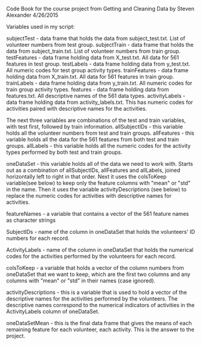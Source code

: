 Code Book for the course project from Getting and Cleaning Data
by Steven Alexander 4/26/2015

Variables used in my script:

subjectTest - data frame that holds the data from subject_test.txt. List of volunteer numbers from test group.
subjectTrain - data frame that holds the data from subject_train.txt. List of volunteer numbers from train group.
testFeatures - data frame holding data from X_test.txt. All data for 561 features in test group.
testLabels - data frame holding data from y_test.txt. All numeric codes for test group activity types.
trainFeatures - data frame holding data from X_train.txt. All data for 561 features in train group.
trainLabels - data frame holding data from y_train.txt. All numeric codes for train group activity types.
features - data frame holding data from features.txt. All descriptive names of the 561 data types.
activityLabels - data frame holding data from activity_labels.txt. This has numeric codes for activities
paired with descriptive names for the activities.

The next three variables are combinations of the test and train variables, with test 
first, followed by train information.
allSubjectIDs - this variable holds all the volunteer numbers from test and train groups.
allFeatures - this variable holds all the data for the 561 features from both test and train groups.
allLabels - this variable holds all the numeric codes for the activity types performed by both test and train groups.

oneDataSet - this variable holds all of the data we need to work with. Starts out as a combination
of allSubjectIDs, allFeatures and allLabels, joined horizontally left to right in that order. Next it
uses the colsToKeep variable(see below) to keep only the feature columns with "mean" or "std" in the name.
Then it uses the variable activityDescriptions (see below) to replace the numeric codes for activities
with descriptive names for activities.

featureNames - a variable that contains a vector of the 561 feature names as character strings

SubjectIDs - name of the column in oneDataSet that holds the volunteers' ID numbers for each record.

ActivityLabels - name of the column in oneDataSet that holds the numerical codes for the activities
performed by the volunteers for each record.

colsToKeep - a variable that holds a vector of the column numbers from oneDataSet that we want to keep,
which are the first two columns and any columns with "mean" or "std" in their names (case ignored).

activityDescriptions - this is a variable that is used to hold a vector of the descriptive names
for the activities performed by the volunteers. The descriptive names correspond to the numerical
indicators of activities in the ActivityLabels column of oneDataSet.

oneDataSetMean - this is the final data frame that gives the means of each remaining feature
for each volunteer, each activity. This is the answer to the project.